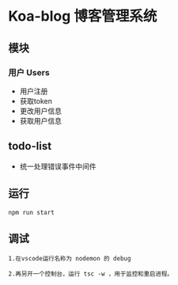 # Koa-blog 博客管理系统

## 模块

### 用户 Users

* 用户注册
* 获取token
* 更改用户信息
* 获取用户信息

## todo-list

* 统一处理错误事件中间件

## 运行

```
npm run start
```

## 调试

```
1.在vscode运行名称为 nodemon 的 debug

2.再另开一个控制台，运行 tsc -w ，用于监控和重启进程。
```